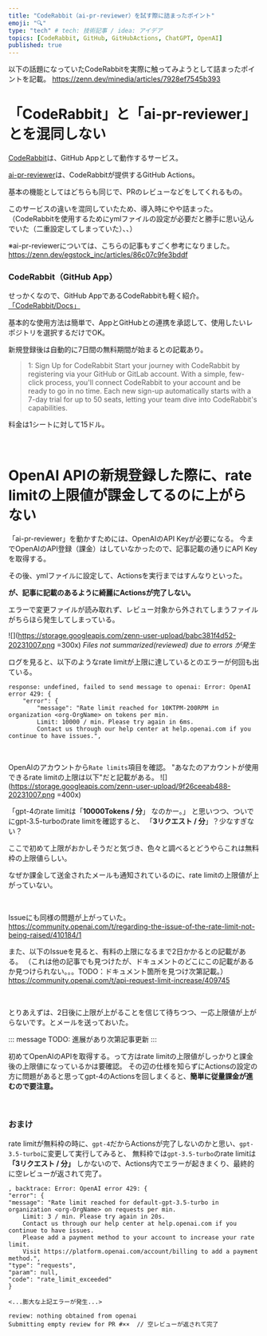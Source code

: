 ```yaml
---
title: "CodeRabbit（ai-pr-reviewer）を試す際に詰まったポイント"
emoji: "🔍"
type: "tech" # tech: 技術記事 / idea: アイデア
topics: [CodeRabbit, GitHub, GitHubActions, ChatGPT, OpenAI]
published: true
---
```

以下の話題になっていたCodeRabbitを実際に触ってみようとして詰まったポイントを記載。
https://zenn.dev/minedia/articles/7928ef7545b393

# 「CodeRabbit」と「ai-pr-reviewer」とを混同しない
[CodeRabbit](https://coderabbit.ai/)は、GitHub Appとして動作するサービス。

[ai-pr-reviewer](https://github.com/marketplace/actions/ai-based-pr-reviewer-summarizer-with-chat-capabilities)は、CodeRabbitが提供するGitHub Actions。

基本の機能としてはどちらも同じで、PRのレビューなどをしてくれるもの。

このサービスの違いを混同していたため、導入時にやや詰まった。
（CodeRabbitを使用するためにymlファイルの設定が必要だと勝手に思い込んでいた（二重設定してしまっていた）、、）

※ai-pr-reviewerについては、こちらの記事もすごく参考になりました。
https://zenn.dev/egstock_inc/articles/86c07c9fe3bddf

### CodeRabbit（GitHub App）
せっかくなので、GitHub AppであるCodeRabbitも軽く紹介。
[「CodeRabbit/Docs」](https://coderabbit.ai/docs)

基本的な使用方法は簡単で、AppとGitHubとの連携を承認して、使用したいレポジトリを選択するだけでOK。

新規登録後は自動的に7日間の無料期間が始まるとの記載あり。
> 1: Sign Up for CodeRabbit
Start your journey with CodeRabbit by registering via your GitHub or GitLab account. With a simple, few-click process, you'll connect CodeRabbit to your account and be ready to go in no time. Each new sign-up automatically starts with a 7-day trial for up to 50 seats, letting your team dive into CodeRabbit's capabilities.


料金は1シートに対して15ドル。

<br>

# OpenAI APIの新規登録した際に、rate limitの上限値が課金してるのに上がらない
「ai-pr-reviewer」を動かすためには、OpenAIのAPI Keyが必要になる。
今までOpenAIのAPI登録（課金）はしていなかったので、記事記載の通りにAPI Keyを取得する。

その後、ymlファイルに設定して、Actionsを実行まではすんなりといった。

**が、記事に記載のあるように綺麗にActionsが完了しない。**

エラーで変更ファイルが読み取れず、レビュー対象から外されてしまうファイルがちらほら発生してしまっている。

![](https://storage.googleapis.com/zenn-user-upload/babc381f4d52-20231007.png =300x)
*Files not summarized(reviewed) due to errors が発生*

ログを見ると、以下のようなrate limitが上限に達しているとのエラーが何回も出ている。
```
response: undefined, failed to send message to openai: Error: OpenAI error 429: {
    "error": {
        "message": "Rate limit reached for 10KTPM-200RPM in organization <org-OrgName> on tokens per min. 
        Limit: 10000 / min. Please try again in 6ms. 
        Contact us through our help center at help.openai.com if you continue to have issues.",
```

<br>

OpenAIのアカウントから`Rate limits`項目を確認。
"あなたのアカウントが使用できるrate limitの上限は以下"だと記載がある。
![](https://storage.googleapis.com/zenn-user-upload/9f26ceeab488-20231007.png =400x)

「gpt-4のrate limitは「**10000Tokens / 分**」 なのかー。」
と思いつつ、ついでにgpt-3.5-turboのrate limitを確認すると、
「**3リクエスト / 分**」？少なすぎない？

ここで初めて上限がおかしそうだと気づき、色々と調べるとどうやらこれは無料枠の上限値らしい。

なぜか課金して送金されたメールも通知されているのに、rate limitの上限値が上がっていない。

<br>

Issueにも同様の問題が上がっていた。
https://community.openai.com/t/regarding-the-issue-of-the-rate-limit-not-being-raised/410184/1

また、以下のIssueを見ると、有料の上限になるまで2日かかるとの記載がある。
（これは他の記事でも見つけたが、ドキュメントのどこにこの記載があるか見つけられない。。。TODO：ドキュメント箇所を見つけ次第記載。）
https://community.openai.com/t/api-request-limit-increase/409745

<br>

とりあえずは、2日後に上限が上がることを信じて待ちつつ、一応上限値が上がらないです。とメールを送っておいた。

::: message 
TODO: 進展があり次第記事更新
:::

<!--  -->
<!-- 色々と調べて、〇〇することでrate limitの上限が課金後の上限である以下に増えました。 -->

<!-- ※openaiのapiの仕様やrate limitについては別記事にまとめました。 -->

<!-- rate limitが正常の値になったので、再度actionsを実行。 -->
<!-- すると、無事にレビューが完了しました。 -->

初めてOpenAIのAPIを取得する。って方はrate limitの上限値がしっかりと課金後の上限値になっているかは要確認。
その辺の仕様を知らずにActionsの設定の方に問題があると思ってgpt-4のActionsを回しまくると、**簡単に従量課金が進むので要注意。**
<!--  -->

<br>

### おまけ
rate limitが無料枠の時に、`gpt-4`だからActionsが完了しないのかと思い、`gpt-3.5-turbo`に変更して実行してみると、
無料枠では`gpt-3.5-turbo`のrate limitは **「3リクエスト / 分」** しかないので、Actions内でエラーが起きまくり、最終的に空レビューが返されて完了。
　
```
, backtrace: Error: OpenAI error 429: {
"error": {
"message": "Rate limit reached for default-gpt-3.5-turbo in organization <org-OrgName> on requests per min. 
    Limit: 3 / min. Please try again in 20s. 
    Contact us through our help center at help.openai.com if you continue to have issues. 
    Please add a payment method to your account to increase your rate limit. 
    Visit https://platform.openai.com/account/billing to add a payment method.",
"type": "requests",
"param": null,
"code": "rate_limit_exceeded"
}

<...膨大な上記エラーが発生...>

review: nothing obtained from openai
Submitting empty review for PR #××  // 空レビューが返されて完了
```



<!-- rate limitとは、 -->

<!-- rate limitは自動的に組織ごとに割り当てられる。 -->

<!-- お試し期間の無料枠だと、以下らしい。 -->

<!-- 有料会員となった送金すると、以下の上限になるらしい。 -->

<!-- ただ、有料会員になった際に、上限が上がらずに、無料枠のままであることを知らずにactionsが意図した結果にならず、何度もactionsを実行して動作確認していた（使用量だけしっかり取られた。。） -->

<!-- 発生していたエラーは、以下。rate limitが上限に達したので取得できないと言ったエラー。 -->
<!-- エラー後、何度もリトライを繰り返していそうだが、結果としてファイルを読み込んでくれずにactionsが完了してしまっている。 -->
